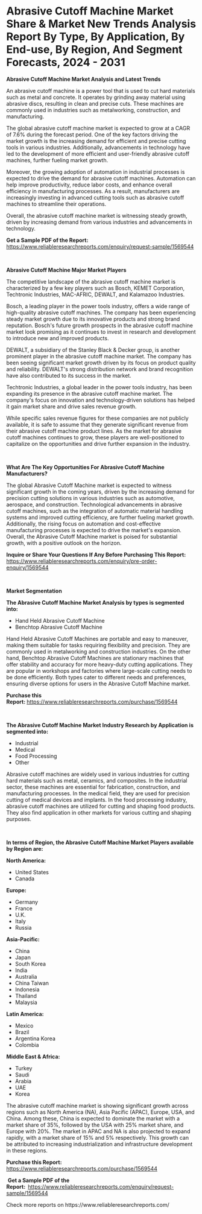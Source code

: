 <p><h1>Abrasive Cutoff Machine Market Share & Market New Trends Analysis Report By Type, By Application, By End-use, By Region, And Segment Forecasts, 2024 - 2031</h1></p><p><strong>Abrasive Cutoff Machine Market Analysis and Latest Trends</strong></p>
<p><p>An abrasive cutoff machine is a power tool that is used to cut hard materials such as metal and concrete. It operates by grinding away material using abrasive discs, resulting in clean and precise cuts. These machines are commonly used in industries such as metalworking, construction, and manufacturing.</p><p>The global abrasive cutoff machine market is expected to grow at a CAGR of 7.6% during the forecast period. One of the key factors driving the market growth is the increasing demand for efficient and precise cutting tools in various industries. Additionally, advancements in technology have led to the development of more efficient and user-friendly abrasive cutoff machines, further fueling market growth.</p><p>Moreover, the growing adoption of automation in industrial processes is expected to drive the demand for abrasive cutoff machines. Automation can help improve productivity, reduce labor costs, and enhance overall efficiency in manufacturing processes. As a result, manufacturers are increasingly investing in advanced cutting tools such as abrasive cutoff machines to streamline their operations.</p><p>Overall, the abrasive cutoff machine market is witnessing steady growth, driven by increasing demand from various industries and advancements in technology.</p></p>
<p><strong>Get a Sample PDF of the Report:&nbsp;</strong> <a href="https://www.reliableresearchreports.com/enquiry/request-sample/1569544">https://www.reliableresearchreports.com/enquiry/request-sample/1569544</a></p>
<p>&nbsp;</p>
<p><strong>Abrasive Cutoff Machine Major Market Players</strong></p>
<p><p>The competitive landscape of the abrasive cutoff machine market is characterized by a few key players such as Bosch, KEMET Corporation, Techtronic Industries, MAC-AFRIC, DEWALT, and Kalamazoo Industries. </p><p>Bosch, a leading player in the power tools industry, offers a wide range of high-quality abrasive cutoff machines. The company has been experiencing steady market growth due to its innovative products and strong brand reputation. Bosch's future growth prospects in the abrasive cutoff machine market look promising as it continues to invest in research and development to introduce new and improved products.</p><p>DEWALT, a subsidiary of the Stanley Black & Decker group, is another prominent player in the abrasive cutoff machine market. The company has been seeing significant market growth driven by its focus on product quality and reliability. DEWALT's strong distribution network and brand recognition have also contributed to its success in the market.</p><p>Techtronic Industries, a global leader in the power tools industry, has been expanding its presence in the abrasive cutoff machine market. The company's focus on innovation and technology-driven solutions has helped it gain market share and drive sales revenue growth.</p><p>While specific sales revenue figures for these companies are not publicly available, it is safe to assume that they generate significant revenue from their abrasive cutoff machine product lines. As the market for abrasive cutoff machines continues to grow, these players are well-positioned to capitalize on the opportunities and drive further expansion in the industry.</p></p>
<p>&nbsp;</p>
<p><strong>What Are The Key Opportunities For Abrasive Cutoff Machine Manufacturers?</strong></p>
<p><p>The global Abrasive Cutoff Machine market is expected to witness significant growth in the coming years, driven by the increasing demand for precision cutting solutions in various industries such as automotive, aerospace, and construction. Technological advancements in abrasive cutoff machines, such as the integration of automatic material handling systems and improved cutting efficiency, are further fueling market growth. Additionally, the rising focus on automation and cost-effective manufacturing processes is expected to drive the market's expansion. Overall, the Abrasive Cutoff Machine market is poised for substantial growth, with a positive outlook on the horizon.</p></p>
<p><strong>Inquire or Share Your Questions If Any Before Purchasing This Report:</strong> <a href="https://www.reliableresearchreports.com/enquiry/pre-order-enquiry/1569544">https://www.reliableresearchreports.com/enquiry/pre-order-enquiry/1569544</a></p>
<p>&nbsp;</p>
<p><strong>Market Segmentation</strong></p>
<p><strong>The Abrasive Cutoff Machine Market Analysis by types is segmented into:</strong></p>
<p><ul><li>Hand Held Abrasive Cutoff Machine</li><li>Benchtop Abrasive Cutoff Machine</li></ul></p>
<p><p>Hand Held Abrasive Cutoff Machines are portable and easy to maneuver, making them suitable for tasks requiring flexibility and precision. They are commonly used in metalworking and construction industries. On the other hand, Benchtop Abrasive Cutoff Machines are stationary machines that offer stability and accuracy for more heavy-duty cutting applications. They are popular in workshops and factories where large-scale cutting needs to be done efficiently. Both types cater to different needs and preferences, ensuring diverse options for users in the Abrasive Cutoff Machine market.</p></p>
<p><strong>Purchase this Report:&nbsp;</strong><a href="https://www.reliableresearchreports.com/purchase/1569544">https://www.reliableresearchreports.com/purchase/1569544</a></p>
<p>&nbsp;</p>
<p><strong>The Abrasive Cutoff Machine Market Industry Research by Application is segmented into:</strong></p>
<p><ul><li>Industrial</li><li>Medical</li><li>Food Processing</li><li>Other</li></ul></p>
<p><p>Abrasive cutoff machines are widely used in various industries for cutting hard materials such as metal, ceramics, and composites. In the industrial sector, these machines are essential for fabrication, construction, and manufacturing processes. In the medical field, they are used for precision cutting of medical devices and implants. In the food processing industry, abrasive cutoff machines are utilized for cutting and shaping food products. They also find application in other markets for various cutting and shaping purposes.</p></p>
<p>&nbsp;</p>
<p><strong>In terms of Region, the Abrasive Cutoff Machine Market Players available by Region are:</strong></p>
<p>
    <p> <strong> North America: </strong>
        <ul>
            <li>United States</li>
            <li>Canada</li>
        </ul>
        </p> 
    <p> <strong> Europe: </strong>
        <ul>
            <li>Germany</li>
            <li>France</li>
            <li>U.K.</li>
            <li>Italy</li>
            <li>Russia</li>
        </ul>
        </p> 
    <p> <strong> Asia-Pacific: </strong>
        <ul>
            <li>China</li>
            <li>Japan</li>
            <li>South Korea</li>
            <li>India</li>
            <li>Australia</li>
            <li>China Taiwan</li>
            <li>Indonesia</li>
            <li>Thailand</li>
            <li>Malaysia</li>
        </ul>
        </p> 
    <p> <strong> Latin America: </strong>
        <ul>
            <li>Mexico</li>
            <li>Brazil</li>
            <li>Argentina Korea</li>
            <li>Colombia</li>
        </ul>
        </p> 
    <p> <strong> Middle East & Africa: </strong>
        <ul>
            <li>Turkey</li>
            <li>Saudi</li>
            <li>Arabia</li>
            <li>UAE</li>
            <li>Korea</li>
        </ul>
    </p>
    </p>
<p><p>The abrasive cutoff machine market is showing significant growth across regions such as North America (NA), Asia Pacific (APAC), Europe, USA, and China. Among these, China is expected to dominate the market with a market share of 35%, followed by the USA with 25% market share, and Europe with 20%. The market in APAC and NA is also projected to expand rapidly, with a market share of 15% and 5% respectively. This growth can be attributed to increasing industrialization and infrastructure development in these regions.</p></p>
<p><strong>Purchase this Report: </strong><a href="https://www.reliableresearchreports.com/purchase/1569544">https://www.reliableresearchreports.com/purchase/1569544</a></p>
<p>&nbsp;<strong>Get a Sample PDF of the Report:&nbsp;&nbsp;</strong><a href="https://www.reliableresearchreports.com/enquiry/request-sample/1569544">https://www.reliableresearchreports.com/enquiry/request-sample/1569544</a></p>
<p><strong></strong></p>
<p>Check more reports on https://www.reliableresearchreports.com/</p>